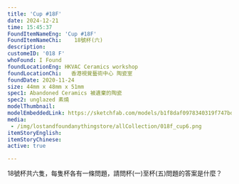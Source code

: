 ```yaml
---
title: 'Cup #18F'
date: 2024-12-21
time: 15:45:37
FoundItemNameEng: 'Cup #18F'
FoundItemNameChi:    18號杯(六)
description: 
customeID: '018 F'
whoFound: I Found
foundLocationEng: HKVAC Ceramics workshop
foundLocationChi:   香港視覺藝術中心 陶瓷室
foundDate: 2020-11-24
size: 44mm x 48mm x 51mm
spec1: Abandoned Ceramics 被遺棄的陶瓷
spec2: unglazed 素燒
modelThumbnail:
modelEmbeddedLink: https://sketchfab.com/models/b1f8daf0978340319f747bd47e152962/embed
media: 
 - /img/lostandfoundanythingstore/allCollection/018f_cup6.png
itemStoryEnglish: 
itemStoryChinese: 
active: true

---
```

18號杯共六隻，每隻杯各有一條問題，請問杯(一)至杯(五)問題的答案是什麼？